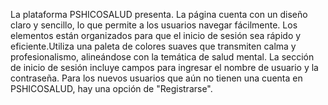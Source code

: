  La plataforma PSHICOSALUD presenta. La página cuenta con un diseño claro y sencillo, lo que permite a los usuarios navegar fácilmente. Los elementos están organizados para que el inicio de sesión sea rápido y eficiente.Utiliza una paleta de colores suaves que transmiten calma y profesionalismo, alineándose con la temática de salud mental. La sección de inicio de sesión incluye campos para ingresar el nombre de usuario y la contraseña. Para los nuevos usuarios que aún no tienen una cuenta en PSHICOSALUD, hay una opción de "Registrarse".